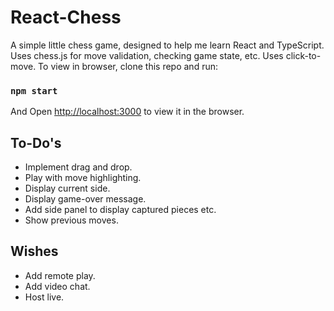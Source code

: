 # React-Chess

A simple little chess game, designed to help me learn React and TypeScript. Uses chess.js for move validation, checking game state, etc. Uses click-to-move. To view in browser, clone this repo and run:

### `npm start`

And Open [http://localhost:3000](http://localhost:3000) to view it in the browser.

## To-Do's

- Implement drag and drop.
- Play with move highlighting.
- Display current side.
- Display game-over message.
- Add side panel to display captured pieces etc.
- Show previous moves.

## Wishes

- Add remote play.
- Add video chat.
- Host live.
